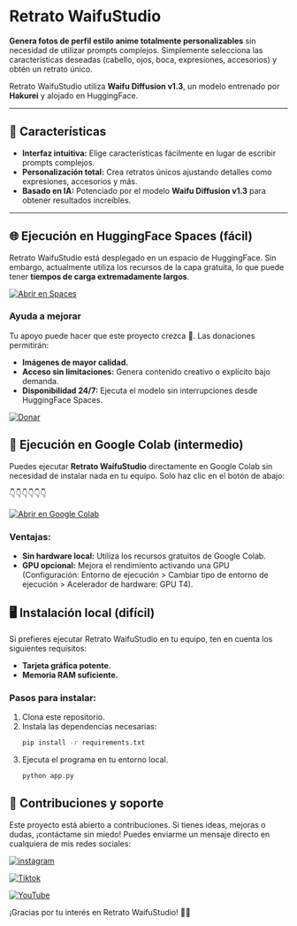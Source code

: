 # Retrato WaifuStudio
**Genera fotos de perfil estilo anime totalmente personalizables** sin necesidad de utilizar prompts complejos. Simplemente selecciona las características deseadas (cabello, ojos, boca, expresiones, accesorios) y obtén un retrato único. 


Retrato WaifuStudio utiliza **Waifu Diffusion v1.3**, un modelo entrenado por **Hakurei** y alojado en HuggingFace. 

---

## 🚀 Características
- **Interfaz intuitiva:** Elige características fácilmente en lugar de escribir prompts complejos.
- **Personalización total:** Crea retratos únicos ajustando detalles como expresiones, accesorios y más.
- **Basado en IA:** Potenciado por el modelo **Waifu Diffusion v1.3** para obtener resultados increíbles.
 
---

## 🌐 Ejecución en HuggingFace Spaces (fácil)

Retrato WaifuStudio está desplegado en un espacio de HuggingFace. Sin embargo, actualmente utiliza los recursos de la capa gratuita, lo que puede tener **tiempos de carga extremadamente largos**.  

[![Abrir en Spaces](https://huggingface.co/datasets/huggingface/badges/resolve/main/open-in-hf-spaces-md-dark.svg)]()

### Ayuda a mejorar
Tu apoyo puede hacer que este proyecto crezca 🚀. Las donaciones permitirán:
- **Imágenes de mayor calidad.**
- **Acceso sin limitaciones:** Genera contenido creativo o explícito bajo demanda.
- **Disponibilidad 24/7:** Ejecuta el modelo sin interrupciones desde HuggingFace Spaces.  

[![Donar](https://img.shields.io/badge/Donar-Ayuda%20ahora-FFA500?style=for-the-badge&logo=paypal)](https://paypal.me/srjosuearon?country.x=MX&locale.x=es_XC)

## 🚀 Ejecución en Google Colab (intermedio)
Puedes ejecutar **Retrato WaifuStudio** directamente en Google Colab sin necesidad de instalar nada en tu equipo. Solo haz clic en el botón de abajo:

👇👇👇👇👇👇

[![Abrir en Google Colab](https://colab.research.google.com/assets/colab-badge.svg)](https://colab.research.google.com/drive/1n4m5If8gQNmNrvamGmNj-jwObyf8IcHE?usp=sharing)

### Ventajas:
- **Sin hardware local:** Utiliza los recursos gratuitos de Google Colab.
- **GPU opcional:** Mejora el rendimiento activando una GPU (Configuración: Entorno de ejecución > Cambiar tipo de entorno de ejecución > Acelerador de hardware: GPU T4).

## 🖥️ Instalación local (difícil)
Si prefieres ejecutar Retrato WaifuStudio en tu equipo, ten en cuenta los siguientes requisitos:
- **Tarjeta gráfica potente.**
- **Memoria RAM suficiente.**

### Pasos para instalar:
1. Clona este repositorio.
2. Instala las dependencias necesarias:  
   ```bash
   pip install -r requirements.txt
    ```
3. Ejecuta el programa en tu entorno local.
    ```bash
   python app.py
    ```

## 🤝 Contribuciones y soporte
Este proyecto está abierto a contribuciones. Si tienes ideas, mejoras o dudas, ¡contáctame sin miedo!
Puedes enviarme un mensaje directo en cualquiera de mis redes sociales:

[![instagram](https://img.shields.io/badge/instagram-E4405F?style=for-the-badge&logo=instagram&logoColor=white)](https://www.instagram.com/srjosueaaron/)

[![Tiktok](https://img.shields.io/badge/tiktok-000000?style=for-the-badge&logo=tiktok&logoColor=white)](https://www.tiktok.com/@srjosueaaron)


[![YouTube](https://img.shields.io/badge/Youtube-FF0000?style=for-the-badge&logo=youtube&logoColor=white)](https://www.youtube.com/@srjosueaaron)

¡Gracias por tu interés en Retrato WaifuStudio! 🎨✨
